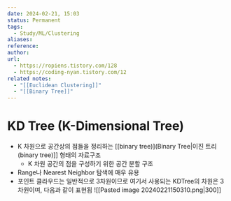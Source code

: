 ```yaml
---
date: 2024-02-21, 15:03
status: Permanent
tags:
  - Study/ML/Clustering
aliases: 
reference: 
author: 
url:
  - https://ropiens.tistory.com/128
  - https://coding-nyan.tistory.com/12
related notes:
  - "[[Euclidean Clustering]]"
  - "[[Binary Tree]]"
---
```

# KD Tree (K-Dimensional Tree)
- K 차원으로 공간상의 점들을 정리하는 [[binary tree)](Binary Tree|이진 트리 (binary tree)]] 형태의 자료구조
	- K 차원 공간의 점을 구성하기 위한 공간 분할 구조
- Range나 Nearest Neighbor 탐색에 매우 유용
- 포인트 클라우드는 일반적으로 3차원이므로 여기서 사용되는 KDTree의 차원은 3차원이며, 다음과 같이 표현됨
![[Pasted image 20240221150310.png|300]]
